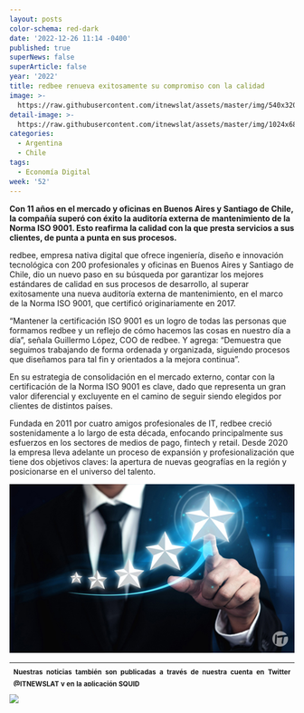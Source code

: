 ```yaml
---
layout: posts
color-schema: red-dark
date: '2022-12-26 11:14 -0400'
published: true
superNews: false
superArticle: false
year: '2022'
title: redbee renueva exitosamente su compromiso con la calidad
image: >-
  https://raw.githubusercontent.com/itnewslat/assets/master/img/540x320/Calidad-p.jpg
detail-image: >-
  https://raw.githubusercontent.com/itnewslat/assets/master/img/1024x680/Calidad-g.jpg
categories:
  - Argentina
  - Chile
tags:
  - Economía Digital
week: '52'
---
```

**Con 11 años en el mercado y oficinas en Buenos Aires y Santiago de Chile, la compañía superó con éxito la auditoría externa de mantenimiento de la Norma ISO 9001. Esto reafirma la calidad con la que presta servicios a sus clientes, de punta a punta en sus procesos.**

redbee, empresa nativa digital que ofrece ingeniería, diseño e innovación tecnológica con 200 profesionales y oficinas en Buenos Aires y Santiago de Chile, dio un nuevo paso en su búsqueda por garantizar los mejores estándares de calidad en sus procesos de desarrollo, al superar exitosamente una nueva auditoría externa de mantenimiento, en el marco de la Norma ISO 9001, que certificó originariamente en 2017.

“Mantener la certificación ISO 9001 es un logro de todas las personas que formamos redbee y un reflejo de cómo hacemos las cosas en nuestro día a día”, señala Guillermo López, COO de redbee. Y agrega: “Demuestra que seguimos trabajando de forma ordenada y organizada, siguiendo procesos que diseñamos para tal fin y orientados a la mejora continua”.

En su estrategia de consolidación en el mercado externo, contar con la certificación de la Norma ISO 9001 es clave, dado que representa un gran valor diferencial y excluyente en el camino de seguir siendo elegidos por clientes de distintos países.

Fundada en 2011 por cuatro amigos profesionales de IT, redbee creció sostenidamente a lo largo de esta década, enfocando principalmente sus esfuerzos en los sectores de medios de pago, fintech y retail. Desde 2020 la empresa lleva adelante un proceso de expansión y profesionalización que tiene dos objetivos claves: la apertura de nuevas geografías en la región y posicionarse en el universo del talento.

![](https://raw.githubusercontent.com/itnewslat/assets/master/img/540x320/Calidad-p.jpg)
 
<table style="height: 42px;" width="569">
<tbody>
<tr>
<td style="text-align: justify;"><sub><strong>Nuestras noticias también son publicadas a través de nuestra cuenta en Twitter <a href="https://twitter.com/itnewslat?lang=es">@ITNEWSLAT</a> y en la aplicación <a href="https://squidapp.co/en/">SQUID</a></strong></sub></td>
</tr>
</tbody>
</table>

<img src="https://tracker.metricool.com/c3po.jpg?hash=56f88a41e39ab42c063cc51676587a04"/>